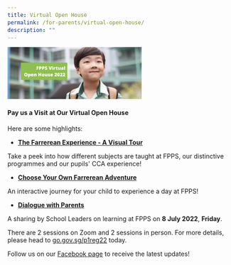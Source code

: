 ```yaml
---
title: Virtual Open House
permalink: /for-parents/virtual-open-house/
description: ""
---
```

<img src="/images/voh.png" style="width:60%">

#### Pay us a Visit at Our Virtual Open House

  
Here are some highlights:  

*   **[The Farrerean Experience - A Visual Tour](https://sites.google.com/moe.edu.sg/virtualopenhouse2022/home)**

Take a peek into how different subjects are taught at FPPS, our distinctive programmes and our pupils' CCA experience!

*   **[Choose Your Own Farrerean Adventure](https://docs.google.com/forms/d/e/1FAIpQLSf9pG4W719PIYlpvOOhK9EonAjDuNVm4rlGBD6TDB2Nc_mRbg/viewform)**

An interactive journey for your child to experience a day at FPPS!

*   **[Dialogue with Parents](https://form.gov.sg/#!/62844b11a439ef00129e172d)**

A sharing by School Leaders on learning at FPPS on **8 July 2022**, **Friday**.

There are 2 sessions on Zoom and 2 sessions in person. For more details, please head to [go.gov.sg/p1reg22](http://go.gov.sg/p1reg22) today.  
   

Follow us on our [Facebook page](https://www.facebook.com/FarrerParkPrimary/) to receive the latest updates!